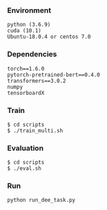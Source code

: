 
### Environment

```
python (3.6.9)
cuda (10.1)
Ubuntu-18.0.4 or centos 7.0
```

### Dependencies

```
torch==1.6.0
pytorch-pretrained-bert==0.4.0
transformers==3.0.2
numpy
tensorboardX
```

### Train

```
$ cd scripts
$ ./train_multi.sh
```

### Evaluation

```
$ cd scripts
$ ./eval.sh
```

### Run
```
python run_dee_task.py
```